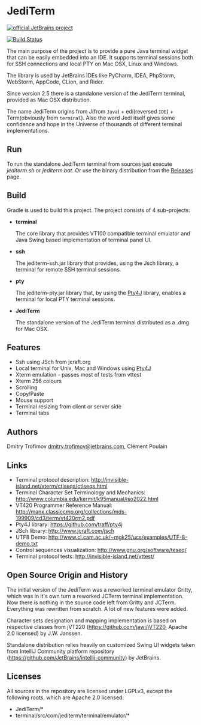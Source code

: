 JediTerm
========

[![official JetBrains project](http://jb.gg/badges/official.svg)](https://confluence.jetbrains.com/display/ALL/JetBrains+on+GitHub)

[![Build Status](https://travis-ci.org/JetBrains/jediterm.png?branch=master)](https://travis-ci.org/JetBrains/jediterm)


The main purpose of the project is to provide a pure Java terminal widget that can be easily embedded 
into an IDE.
It supports terminal sessions both for SSH connections and local PTY on Mac OSX, Linux and Windows.


The library is used by JetBrains IDEs like PyCharm, IDEA, PhpStorm, WebStorm, AppCode, CLion, and Rider.

Since version 2.5 there is a standalone version of the JediTerm terminal, provided as Mac OSX distribution.


The name JediTerm origins from J(from `Java`) + edi(reversed `IDE`) + Term(obviously from `terminal`).
Also the word Jedi itself gives some confidence and hope in the Universe of thousands of different terminal implementations.


Run
-------

To run the standalone JediTerm terminal from sources just execute _jediterm.sh_ or _jediterm.bat_.
Or use the binary distribution from the [Releases](https://github.com/JetBrains/jediterm/releases/) page.



Build
-----

Gradle is used to build this project. The project consists of 4 sub-projects:
* **terminal**

    The core library that provides VT100 compatible terminal emulator and Java Swing based implementation of terminal panel UI.

* **ssh**

    The jediterm-ssh.jar library that provides, using the Jsch library, a terminal for remote SSH terminal sessions.

* **pty**

    The jediterm-pty.jar library that, by using the [Pty4J](https://github.com/traff/pty4j) library, enables a terminal for local PTY terminal sessions.

* **JediTerm**

    The standalone version of the JediTerm terminal distributed as a .dmg for Mac OSX.


Features
--------
* Ssh using JSch from jcraft.org
* Local terminal for Unix, Mac and Windows using [Pty4J](https://github.com/traff/pty4j)
* Xterm emulation - passes most of tests from vttest
* Xterm 256 colours
* Scrolling
* Copy/Paste
* Mouse support
* Terminal resizing from client or server side
* Terminal tabs



Authors
-------
Dmitry Trofimov <dmitry.trofimov@jetbrains.com>, Clément Poulain



Links
-----
 * Terminal protocol description: http://invisible-island.net/xterm/ctlseqs/ctlseqs.html
 * Terminal Character Set Terminology and Mechanics: http://www.columbia.edu/kermit/k95manual/iso2022.html
 * VT420 Programmer Reference Manual: http://manx.classiccmp.org/collections/mds-199909/cd3/term/vt420rm2.pdf
 * Pty4J library: https://github.com/traff/pty4j
 * JSch library: http://www.jcraft.com/jsch
 * UTF8 Demo: http://www.cl.cam.ac.uk/~mgk25/ucs/examples/UTF-8-demo.txt
 * Control sequences visualization: http://www.gnu.org/software/teseq/
 * Terminal protocol tests: http://invisible-island.net/vttest/



Open Source Origin and History
------
The initial version of the JediTerm was a reworked terminal emulator Gritty, which was in it's own turn a reworked JCTerm 
terminal implementation. Now there is nothing in the source code left from Gritty and JCTerm. Everything was 
rewritten from scratch. A lot of new features were added.

Character sets designation and mapping implementation is based on
respective classes from jVT220 (https://github.com/jawi/jVT220, Apache 2.0 licensed) by J.W. Janssen.


Standalone distribution relies heavily on customized Swing UI widgets taken from IntelliJ Community platform repository
(https://github.com/JetBrains/intellij-community) by JetBrains.


Licenses
-------
All sources in the repository are licensed under LGPLv3, except the following roots, which are Apache 2.0 licensed:
* JediTerm/*
* terminal/src/com/jediterm/terminal/emulator/*
